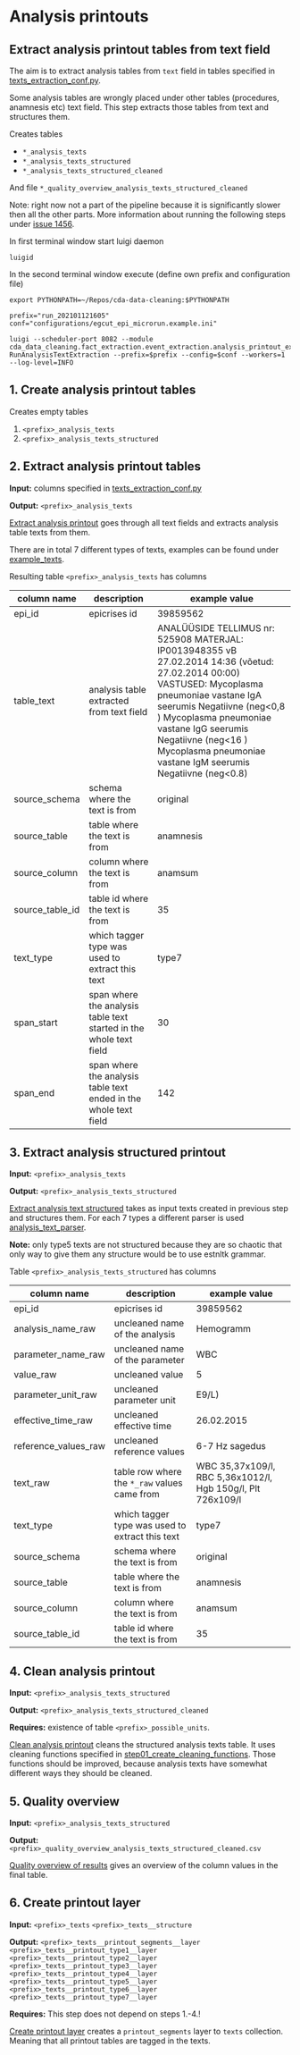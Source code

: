 # Analysis printouts
## Extract analysis printout tables from text field

The aim is to extract analysis tables from `text` field in tables specified in  [texts_extraction_conf.py](https://git.stacc.ee/project4/cda-data-cleaning/blob/master/cda_data_cleaning/fact_extraction/event_extraction/step01_analysis_printout_extraction/texts_extraction_conf.py).

Some analysis tables are wrongly placed under other tables (procedures, anamnesis etc)
text field. This step extracts those tables from text and structures them.

Creates tables
* `*_analysis_texts`
* `*_analysis_texts_structured` 
* `*_analysis_texts_structured_cleaned`

And file
`*_quality_overview_analysis_texts_structured_cleaned`

Note: right now not a part of the pipeline because it is significantly slower then all the other parts. More information about running the following steps under [issue 1456](https://redmine.stacc.ee/redmine/issues/1456).


In first terminal window start luigi daemon
```
luigid
```

In the second terminal window execute (define own prefix and configuration file)
```
export PYTHONPATH=~/Repos/cda-data-cleaning:$PYTHONPATH

prefix="run_202101121605"
conf="configurations/egcut_epi_microrun.example.ini"

luigi --scheduler-port 8082 --module cda_data_cleaning.fact_extraction.event_extraction.analysis_printout_extraction.run_analysis_text_extraction RunAnalysisTextExtraction --prefix=$prefix --config=$conf --workers=1 --log-level=INFO
```

## 1. Create analysis printout tables

Creates empty tables 
1) `<prefix>_analysis_texts`
2) `<prefix>_analysis_texts_structured`

## 2. Extract analysis printout tables

**Input:** columns specified in [texts_extraction_conf.py](https://git.stacc.ee/project4/cda-data-cleaning/blob/master/cda_data_cleaning/fact_extraction/event_extraction/step01_analysis_printout_extraction/texts_extraction_conf.py)

**Output:** `<prefix>_analysis_texts`

[Extract analysis printout](https://git.stacc.ee/project4/cda-data-cleaning/blob/master/cda_data_cleaning/fact_extraction/event_extraction/step01_analysis_printout_extraction/extract_analysis_printout.py) goes through all text fields and extracts analysis table texts from them. 

There are in total 7 different types of texts, examples can be found under [example_texts](https://git.stacc.ee/project4/cda-data-cleaning/tree/master/cda_data_cleaning/fact_extraction/event_extraction/step01_analysis_printout_extraction/example_texts).

Resulting table `<prefix>_analysis_texts` has columns

column name | description| example value 
--|--|--
epi_id | epicrises id | 39859562
table_text | analysis table extracted from text field | ANALÜÜSIDE TELLIMUS nr: 525908               MATERJAL:   IP0013948355 vB 27.02.2014 14:36 (võetud: 27.02.2014 00:00)    VASTUSED: Mycoplasma pneumoniae vastane IgA seerumis Negatiivne (neg<0,8 )  Mycoplasma pneumoniae vastane IgG seerumis Negatiivne (neg<16 )   Mycoplasma pneumoniae vastane IgM seerumis Negatiivne (neg<0.8)
source_schema | schema where the text is from | original
source_table | table where the text is from | anamnesis
source_column | column where the text is from | anamsum
source_table_id | table id where the text is from | 35
text_type | which tagger type was used to extract this text|type7
span_start | span where the analysis table text started in the whole text field | 30
span_end | span where the analysis table text ended in the whole text field | 142


## 3. Extract  analysis  structured printout

**Input:** 
`<prefix>_analysis_texts`

**Output:** 
`<prefix>_analysis_texts_structured`

[Extract analysis text structured](https://git.stacc.ee/project4/cda-data-cleaning/blob/master/cda_data_cleaning/fact_extraction/event_extraction/step01_analysis_printout_extraction/extract_analysis_structured_printout.py) takes as input texts created in previous step and structures them. For each 7 types a different parser is used [analysis_text_parser](https://git.stacc.ee/project4/cda-data-cleaning/tree/master/cda_data_cleaning/fact_extraction/event_extraction/step01_analysis_printout_extraction/analysis_text_parser).

**Note:** only type5 texts are not structured because they are so chaotic that only way to give them any structure would be to use estnltk grammar.

Table `<prefix>_analysis_texts_structured` has columns

column name | description| example value 
--|--|--
epi_id| epicrises id |39859562
analysis_name_raw| uncleaned name of the analysis | Hemogramm
parameter_name_raw| uncleaned name of the parameter | WBC
value_raw | uncleaned value | 5
parameter_unit_raw| uncleaned parameter unit | E9/L) 
effective_time_raw| uncleaned effective time |26.02.2015
reference_values_raw| uncleaned reference values | 6-7 Hz sagedus
text_raw |  table row where the `*_raw` values came from | WBC 35,37x109/l, RBC 5,36x1012/l, Hgb 150g/l, Plt 726x109/l 
text_type | which tagger type was used to extract this text|type7
source_schema | schema where the text is from | original
source_table | table where the text is from | anamnesis
source_column | column where the text is from | anamsum
source_table_id | table id where the text is from | 35



## 4. Clean analysis printout
**Input:** 
`<prefix>_analysis_texts_structured`

**Output:** 
`<prefix>_analysis_texts_structured_cleaned`

**Requires:**
existence of table 
`<prefix>_possible_units`.

[Clean analysis printout](https://git.stacc.ee/project4/cda-data-cleaning/blob/master/cda_data_cleaning/fact_extraction/event_extraction/step01_analysis_printout_extraction/clean_analysis_printout.py) cleans the structured analysis texts table. It uses cleaning functions specified in [step01_create_cleaning_functions](https://git.stacc.ee/project4/cda-data-cleaning/tree/master/cda_data_cleaning/data_cleaning/analysis_data_cleaning/step00_create_cleaning_functions). 
Those functions should be improved, because analysis texts have somewhat different ways they should be cleaned.

## 5. Quality overview
**Input:** 
`<prefix>_analysis_texts_structured`

**Output:** 
`<prefix>_quality_overview_analysis_texts_structured_cleaned.csv`

[Quality overview of results](https://git.stacc.ee/project4/cda-data-cleaning/blob/master/cda_data_cleaning/fact_extraction/event_extraction/step01_analysis_printout_extraction/quality_overview_of_results.py) 
gives an overview of the column values in the final table.


## 6. Create printout layer
**Input:** 
`<prefix>_texts`
`<prefix>_texts__structure`

**Output:** 
`<prefix>_texts__printout_segments__layer`
`<prefix>_texts__printout_type1__layer`
`<prefix>_texts__printout_type2__layer`
`<prefix>_texts__printout_type3__layer`
`<prefix>_texts__printout_type4__layer`
`<prefix>_texts__printout_type5__layer`
`<prefix>_texts__printout_type6__layer`
`<prefix>_texts__printout_type7__layer`

**Requires:**
This step does not depend on steps 1.-4.!

[Create printout layer](https://git.stacc.ee/project4/cda-data-cleaning/blob/master/cda_data_cleaning/fact_extraction/event_extraction/step01_analysis_printout_extraction/create_printout_layer.py) creates a `printout_segments` layer to `texts` collection. Meaning that all printout tables are tagged in the texts.

